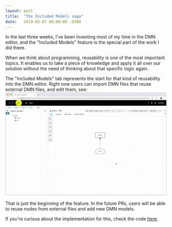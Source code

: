 ```yaml
---
layout: post
title:  "The Included Models saga"
date:   2019-03-07 00:00:00 -0300
---
```


In the last three weeks, I've been investing most of my time in the DMN editor, and the "Included Models" feature is the special part of the work I did there.

When we think about programming, reusability is one of the most important topics. It enables us to take a piece of knowledge and apply it all over our solution without the need of thinking about that specific logic again.

The "Included Models" tab represents the start for that kind of reusability into the DMN editor. Right now users can import DMN files that reuse external DMN files, and edit them, see:
[![Included Models demo](/assets/included-models-demo.gif "Included Models demo")](/assets/included-models-demo.gif)

That is just the beginning of the feature. In the future PRs, users will be able to reuse nodes from external files and add new DMN models.

If you're curious about the implementation for this, check the code [here](https://github.com/kiegroup/kie-wb-common/tree/master/kie-wb-common-dmn/kie-wb-common-dmn-client/src/main/java/org/kie/workbench/common/dmn/client/editors/included). 
